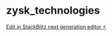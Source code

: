 # zysk_technologies

[Edit in StackBlitz next generation editor ⚡️](https://stackblitz.com/~/github.com/yuktha-g/zysk_technologies)